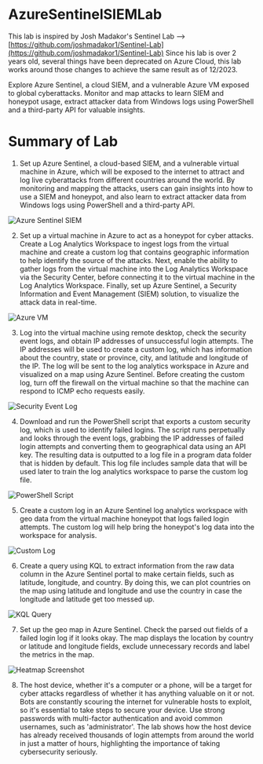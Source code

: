 # AzureSentinelSIEMLab
This lab is inspired by Josh Madakor's Sentinel Lab --> [https://github.com/joshmadakor1/Sentinel-Lab](https://github.com/joshmadakor1/Sentinel-Lab)
Since his lab is over 2 years old, several things have been deprecated on Azure Cloud, this lab works around those changes to achieve the same result as of 12/2023. 


Explore Azure Sentinel, a cloud SIEM, and a vulnerable Azure VM exposed to global cyberattacks. Monitor and map attacks to learn SIEM and honeypot usage, extract attacker data from Windows logs using PowerShell and a third-party API for valuable insights.

# Summary of Lab 
1. Set up Azure Sentinel, a cloud-based SIEM, and a vulnerable virtual machine in Azure, which will be exposed to the internet to attract and log live cyberattacks from different countries around the world. By monitoring and mapping the attacks, users can gain insights into how to use a SIEM and honeypot, and also learn to extract attacker data from Windows logs using PowerShell and a third-party API.

![Azure Sentinel SIEM](screenshot/AzureSentinelSIEM.PNG)

2. Set up a virtual machine in Azure to act as a honeypot for cyber attacks. Create a Log Analytics Workspace to ingest logs from the virtual machine and create a custom log that contains geographic information to help identify the source of the attacks. Next, enable the ability to gather logs from the virtual machine into the Log Analytics Workspace via the Security Center, before connecting it to the virtual machine in the Log Analytics Workspace. Finally, set up Azure Sentinel, a Security Information and Event Management (SIEM) solution, to visualize the attack data in real-time.


![Azure VM](screenshot/HoneypotVM.PNG)

3. Log into the virtual machine using remote desktop, check the security event logs, and obtain IP addresses of unsuccessful login attempts. The IP addresses will be used to create a custom log, which has information about the country, state or province, city, and latitude and longitude of the IP. The log will be sent to the log analytics workspace in Azure and visualized on a map using Azure Sentinel. Before creating the custom log, turn off the firewall on the virtual machine so that the machine can respond to ICMP echo requests easily.


![Security Event Log](screenshot/WinEventLog.PNG)
   
4. Download and run the PowerShell script that exports a custom security log, which is used to identify failed logins. The script runs perpetually and looks through the event logs, grabbing the IP addresses of failed login attempts and converting them to geographical data using an API key. The resulting data is outputted to a log file in a program data folder that is hidden by default. This log file includes sample data that will be used later to train the log analytics workspace to parse the custom log file.


![PowerShell Script](screenshot/PowerShellScript.PNG)
    
5. Create a custom log in an Azure Sentinel log analytics workspace with geo data from the virtual machine honeypot that logs failed login attempts. The custom log will help bring the honeypot's log data into the workspace for analysis. 


![Custom Log](screenshot/CustomLog.PNG)

6. Create a query using KQL to extract information from the raw data column in the Azure Sentinel portal to make certain fields, such as latitude, longitude, and country. By doing this, we can plot countries on the map using latitude and longitude and use the country in case the longitude and latitude get too messed up.


![KQL Query](screenshot/KQLQuery.PNG)
   
7. Set up the geo map in Azure Sentinel. Check the parsed out fields of a failed login log if it looks okay. The map displays the location by country or latitude and longitude fields, exclude unnecessary records and label the metrics in the map. 

![Heatmap Screenshot](screenshot/FailedRDP.PNG)

8. The host device, whether it's a computer or a phone, will be a target for cyber attacks regardless of whether it has anything valuable on it or not. Bots are constantly scouring the internet for vulnerable hosts to exploit, so it's essential to take steps to secure your device. Use strong passwords with multi-factor authentication and avoid common usernames, such as 'administrator'. The lab shows how the host device has already received thousands of login attempts from around the world in just a matter of hours, highlighting the importance of taking cybersecurity seriously.
